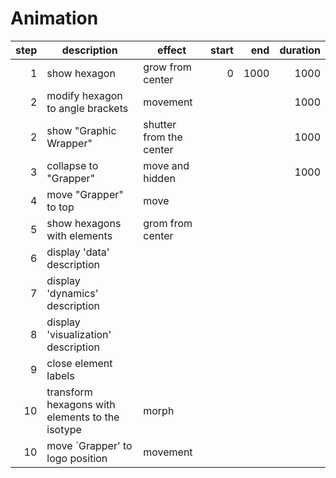 # Animation

| step | description                                     | effect                  | start |  end | duration |
|-----:|-------------------------------------------------|-------------------------|------:|-----:|---------:|
|    1 | show hexagon                                    | grow from center        |     0 | 1000 |     1000 |
|    2 | modify hexagon to angle brackets                | movement                |       |      |     1000 |
|    2 | show "Graphic Wrapper"                          | shutter from the center |       |      |     1000 |
|    3 | collapse to "Grapper"                           | move and hidden         |       |      |     1000 |
|    4 | move "Grapper" to top                           | move                    |       |      |          |
|    5 | show hexagons with elements                     | grom from center        |       |      |          |
|    6 | display 'data' description                      |                         |       |      |          |
|    7 | display 'dynamics' description                  |                         |       |      |          |
|    8 | display 'visualization' description             |                         |       |      |          |
|    9 | close element labels                            |                         |       |      |          |
|   10 | transform hexagons with elements to the isotype | morph                   |       |      |          |
|   10 | move `Grapper' to logo position                 | movement                |       |      |          |

